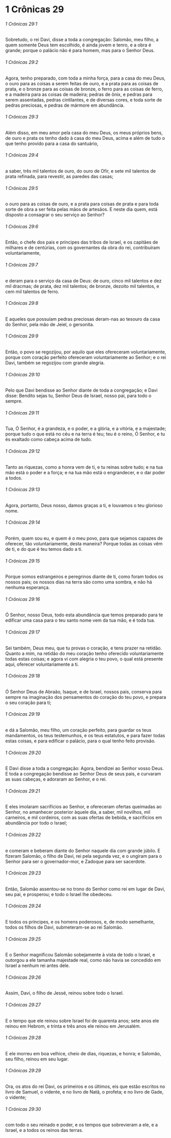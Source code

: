 # 1 Crônicas 29

###### 1 Crônicas 29:1

Sobretudo, o rei Davi, disse a toda a congregação: Salomão, meu filho, a quem somente Deus tem escolhido, é ainda jovem e tenro, e a obra é grande; porque o palácio não é para homem, mas para o Senhor Deus.

###### 1 Crônicas 29:2

Agora, tenho preparado, com toda a minha força, para a casa do meu Deus, o ouro para as coisas a serem feitas de ouro, e a prata para as coisas de prata, e o bronze para as coisas de bronze, o ferro para as coisas de ferro, e a madeira para as coisas de madeira; pedras de ônix, e pedras para serem assentadas, pedras cintilantes, e de diversas cores, e toda sorte de pedras preciosas, e pedras de mármore em abundância.

###### 1 Crônicas 29:3

Além disso, em meu amor pela casa do meu Deus, os meus próprios bens, de ouro e prata os tenho dado à casa do meu Deus, acima e além de tudo o que tenho provido para a casa do santuário,

###### 1 Crônicas 29:4

a saber, três mil talentos de ouro, do ouro de Ofir, e sete mil talentos de prata refinada, para revestir, as paredes das casas;

###### 1 Crônicas 29:5

o ouro para as coisas de ouro, e a prata para coisas de prata e para toda sorte de obra a ser feita pelas mãos de artesãos. E neste dia quem, está disposto a consagrar o seu serviço ao Senhor?

###### 1 Crônicas 29:6

Então, o chefe dos pais e príncipes das tribos de Israel, e os capitães de milhares e de centúrias, com os governantes da obra do rei, contribuíram voluntariamente,

###### 1 Crônicas 29:7

e deram para o serviço da casa de Deus: de ouro, cinco mil talentos e dez mil dracmas; de prata, dez mil talentos; de bronze, dezoito mil talentos, e cem mil talentos de ferro.

###### 1 Crônicas 29:8

E aqueles que possuíam pedras preciosas deram-nas ao tesouro da casa do Senhor, pela mão de Jeiel, o gersonita.

###### 1 Crônicas 29:9

Então, o povo se regozijou, por aquilo que eles ofereceram voluntariamente, porque com coração perfeito ofereceram voluntariamente ao Senhor; e o rei Davi, também se regozijou com grande alegria.

###### 1 Crônicas 29:10

Pelo que Davi bendisse ao Senhor diante de toda a congregação; e Davi disse: Bendito sejas tu, Senhor Deus de Israel, nosso pai, para todo o sempre.

###### 1 Crônicas 29:11

Tua, Ó Senhor, é a grandeza, e o poder, e a glória, e a vitória, e a majestade; porque tudo o que está no céu e na terra é teu; teu é o reino, Ó Senhor, e tu és exaltado como cabeça acima de tudo.

###### 1 Crônicas 29:12

Tanto as riquezas, como a honra vem de ti, e tu reinas sobre tudo; e na tua mão está o poder e a força; e na tua mão está o engrandecer, e o dar poder a todos.

###### 1 Crônicas 29:13

Agora, portanto, Deus nosso, damos graças a ti, e louvamos o teu glorioso nome.

###### 1 Crônicas 29:14

Porém, quem sou eu, e quem é o meu povo, para que sejamos capazes de oferecer, tão voluntariamente, desta maneira? Porque todas as coisas vêm de ti, e do que é teu temos dado a ti.

###### 1 Crônicas 29:15

Porque somos estrangeiros e peregrinos diante de ti, como foram todos os nossos pais; os nossos dias na terra são como uma sombra, e não há nenhuma esperança.

###### 1 Crônicas 29:16

Ó Senhor, nosso Deus, todo esta abundância que temos preparado para te edificar uma casa para o teu santo nome vem da tua mão, e é toda tua.

###### 1 Crônicas 29:17

Sei também, Deus meu, que tu provas o coração, e tens prazer na retidão. Quanto a mim, na retidão do meu coração tenho oferecido voluntariamente todas estas coisas; e agora vi com alegria o teu povo, o qual está presente aqui, oferecer voluntariamente a ti.

###### 1 Crônicas 29:18

Ó Senhor Deus de Abraão, Isaque, e de Israel, nossos pais, conserva para sempre na imaginação dos pensamentos do coração do teu povo, e prepara o seu coração para ti;

###### 1 Crônicas 29:19

e dá a Salomão, meu filho, um coração perfeito, para guardar os teus mandamentos, os teus testemunhos, e os teus estatutos, e para fazer todas estas coisas, e para edificar o palácio, para o qual tenho feito provisão.

###### 1 Crônicas 29:20

E Davi disse a toda a congregação: Agora, bendizei ao Senhor vosso Deus. E toda a congregação bendisse ao Senhor Deus de seus pais, e curvaram as suas cabeças, e adoraram ao Senhor, e o rei.

###### 1 Crônicas 29:21

E eles imolaram sacrifícios ao Senhor, e ofereceram ofertas queimadas ao Senhor, no amanhecer posterior àquele dia, a saber, mil novilhos, mil carneiros, e mil cordeiros, com as suas ofertas de bebida, e sacrifícios em abundância por todo o Israel;

###### 1 Crônicas 29:22

e comeram e beberam diante do Senhor naquele dia com grande júbilo. E fizeram Salomão, o filho de Davi, rei pela segunda vez, e o ungiram para o Senhor para ser o governador-mor, e Zadoque para ser sacerdote.

###### 1 Crônicas 29:23

Então, Salomão assentou-se no trono do Senhor como rei em lugar de Davi, seu pai, e prosperou; e todo o Israel lhe obedeceu.

###### 1 Crônicas 29:24

E todos os príncipes, e os homens poderosos, e, de modo semelhante, todos os filhos de Davi, submeteram-se ao rei Salomão.

###### 1 Crônicas 29:25

E o Senhor magnificou Salomão sobejamente à vista de todo o Israel, e outorgou a ele tamanha majestade real, como não havia se concedido em Israel a nenhum rei antes dele.

###### 1 Crônicas 29:26

Assim, Davi, o filho de Jessé, reinou sobre todo o Israel.

###### 1 Crônicas 29:27

E o tempo que ele reinou sobre Israel foi de quarenta anos; sete anos ele reinou em Hebrom, e trinta e três anos ele reinou em Jerusalém.

###### 1 Crônicas 29:28

E ele morreu em boa velhice, cheio de dias, riquezas, e honra; e Salomão, seu filho, reinou em seu lugar.

###### 1 Crônicas 29:29

Ora, os atos do rei Davi, os primeiros e os últimos, eis que estão escritos no livro de Samuel, o vidente, e no livro de Natã, o profeta; e no livro de Gade, o vidente;

###### 1 Crônicas 29:30

com todo o seu reinado e poder, e os tempos que sobrevieram a ele, e a Israel, e a todos os reinos das terras.

